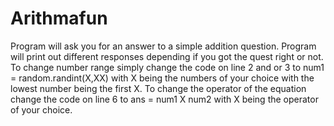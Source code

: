 # Arithmafun
Program will ask you for an answer to a simple addition question. Program will print out different responses depending if you got the quest right or not.
To change number range simply change the code on line 2 and or 3 to num1 = random.randint(X,XX) with X being the numbers of your choice with the lowest number being the first X.
To change the operator of the equation change the code on line 6 to ans = num1 X num2 with X being the operator of your choice.
